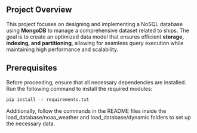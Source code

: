 ## Project Overview
This project focuses on designing and implementing a NoSQL database using **MongoDB** to manage a comprehensive dataset related to ships. The goal is to create an optimized data model that ensures efficient **storage, indexing, and partitioning**, allowing for seamless query execution while maintaining high performance and scalability.

## Prerequisites
Before proceeding, ensure that all necessary dependencies are installed. Run the following command to install the required modules:

```bash
pip install -r requirements.txt
```

Additionally, follow the commands in the README files inside the load_database/noaa_weather and load_database/dynamic folders to set up the necessary data. 
